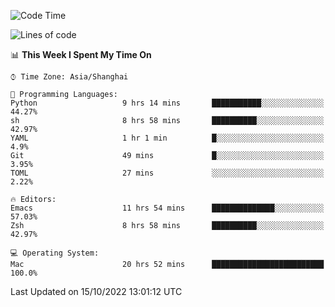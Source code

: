 <!--START_SECTION:waka-->
![Code Time](http://img.shields.io/badge/Code%20Time-917%20hrs%2011%20mins-blue)

![Lines of code](https://img.shields.io/badge/From%20Hello%20World%20I%27ve%20Written-22%20Thousand%20lines%20of%20code-blue)

📊 **This Week I Spent My Time On** 

```text
⌚︎ Time Zone: Asia/Shanghai

💬 Programming Languages: 
Python                   9 hrs 14 mins       ███████████░░░░░░░░░░░░░░   44.27% 
sh                       8 hrs 58 mins       ██████████░░░░░░░░░░░░░░░   42.97% 
YAML                     1 hr 1 min          █░░░░░░░░░░░░░░░░░░░░░░░░   4.9% 
Git                      49 mins             █░░░░░░░░░░░░░░░░░░░░░░░░   3.95% 
TOML                     27 mins             ░░░░░░░░░░░░░░░░░░░░░░░░░   2.22%

🔥 Editors: 
Emacs                    11 hrs 54 mins      ██████████████░░░░░░░░░░░   57.03% 
Zsh                      8 hrs 58 mins       ██████████░░░░░░░░░░░░░░░   42.97%

💻 Operating System: 
Mac                      20 hrs 52 mins      █████████████████████████   100.0%

```


 Last Updated on 15/10/2022 13:01:12 UTC
<!--END_SECTION:waka-->
